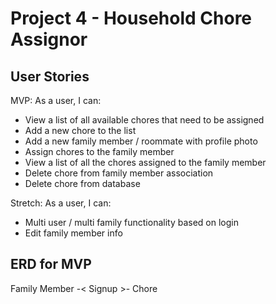 # Project 4 - Household Chore Assignor

## User Stories

MVP: As a user, I can:
- View a list of all available chores that need to be assigned
- Add a new chore to the list 
- Add a new family member / roommate with profile photo
- Assign chores to the family member
- View a list of all the chores assigned to the family member
- Delete chore from family member association
- Delete chore from database

Stretch: As a user, I can:
- Multi user / multi family functionality based on login 
- Edit family member info

## ERD for MVP

Family Member -< Signup >- Chore

